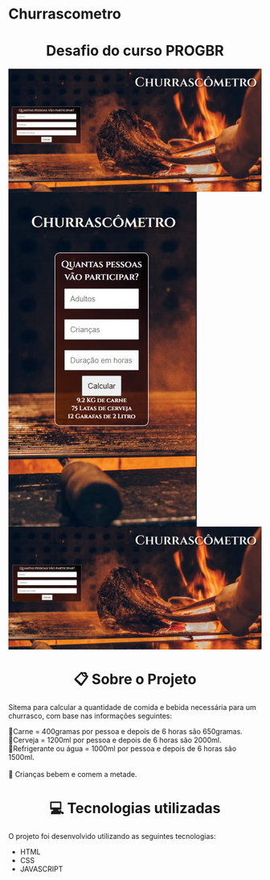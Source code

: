 # Churrascometro
<h1 align="center">Desafio do curso PROGBR</h1>
<img align="center" src="./assets/to-readme/gif.gif">
<img align="center" src="./assets/to-readme/phone.png">
<img align="center" src="./assets/to-readme/pc.png">


<h1 align="center"> 📋 Sobre o Projeto </h1>
<p> Sitema para calcular a quantidade de comida e bebida necessária para um churrasco,
  com base nas informações seguintes: </p>


🥩Carne = 400gramas por pessoa e depois de 6 horas são 650gramas.<br>
🍺Cerveja = 1200ml por pessoa e depois de 6 horas são 2000ml.<br>
🥤Refrigerante ou água = 1000ml por pessoa e depois de 6 horas são 1500ml.<br>
<br>
🚨 Crianças bebem e comem a metade.

<h1 align="center"> 💻 Tecnologias utilizadas</h1>
O projeto foi desenvolvido utilizando as seguintes tecnologias:

- HTML
- CSS
- JAVASCRIPT
